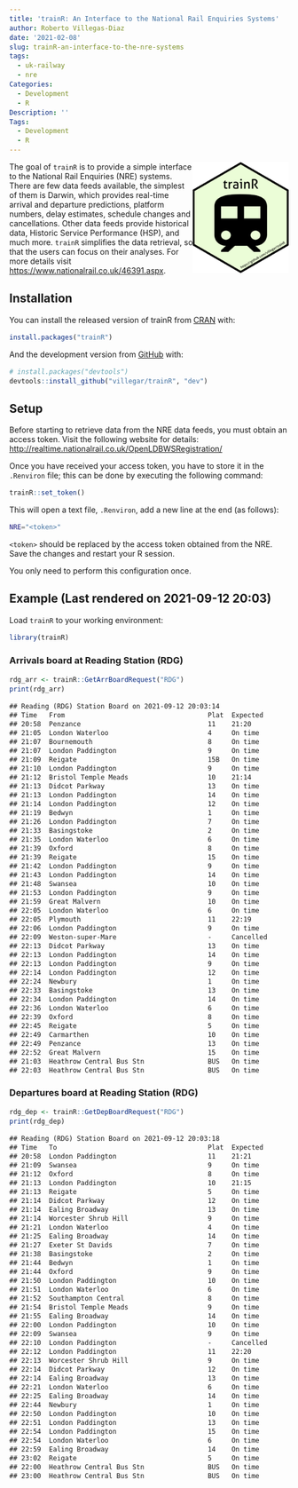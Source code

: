 ```yaml
---
title: 'trainR: An Interface to the National Rail Enquiries Systems'
author: Roberto Villegas-Diaz
date: '2021-02-08'
slug: trainR-an-interface-to-the-nre-systems
tags:
  - uk-railway
  - nre
Categories:
  - Development
  - R
Description: ''
Tags:
  - Development
  - R
---
```


<img src="https://raw.githubusercontent.com/villegar/trainR/main/inst/images/logo.png" alt="logo" align="right" height=200px/>

The goal of `trainR` is to provide a simple interface to the 
National Rail Enquiries (NRE) systems. There are few data feeds 
available, the simplest of them is Darwin, which provides real-time 
arrival and departure predictions, platform numbers, delay estimates, 
schedule changes and cancellations. Other data feeds provide historical 
data, Historic Service Performance (HSP), and much more. `trainR` 
simplifies the data retrieval, so that the users can focus on their 
analyses. For more details visit 
https://www.nationalrail.co.uk/46391.aspx.

## Installation

You can install the released version of trainR from [CRAN](https://CRAN.R-project.org) with:

``` r
install.packages("trainR")
```

And the development version from [GitHub](https://github.com/) with:

``` r
# install.packages("devtools")
devtools::install_github("villegar/trainR", "dev")
```

## Setup
Before starting to retrieve data from the NRE data feeds, you must obtain an access token. 
Visit the following website for details: http://realtime.nationalrail.co.uk/OpenLDBWSRegistration/

Once you have received your access token, you have to store it in the `.Renviron` file; this can be 
done by executing the following command:


```r
trainR::set_token()
```

This will open a text file, `.Renviron`, add a new line at the end (as follows):

```bash
NRE="<token>"
```

`<token>` should be replaced by the access token obtained from the NRE. Save the changes and restart 
your R session.

You only need to perform this configuration once.

## Example (Last rendered on 2021-09-12 20:03)

Load `trainR` to your working environment:

```r
library(trainR)
```

### Arrivals board at Reading Station (RDG)


```r
rdg_arr <- trainR::GetArrBoardRequest("RDG")
print(rdg_arr)
```

```
## Reading (RDG) Station Board on 2021-09-12 20:03:14
## Time   From                                    Plat  Expected
## 20:58  Penzance                                11    21:20
## 21:05  London Waterloo                         4     On time
## 21:07  Bournemouth                             8     On time
## 21:07  London Paddington                       9     On time
## 21:09  Reigate                                 15B   On time
## 21:10  London Paddington                       9     On time
## 21:12  Bristol Temple Meads                    10    21:14
## 21:13  Didcot Parkway                          13    On time
## 21:13  London Paddington                       14    On time
## 21:14  London Paddington                       12    On time
## 21:19  Bedwyn                                  1     On time
## 21:26  London Paddington                       7     On time
## 21:33  Basingstoke                             2     On time
## 21:35  London Waterloo                         6     On time
## 21:39  Oxford                                  8     On time
## 21:39  Reigate                                 15    On time
## 21:42  London Paddington                       9     On time
## 21:43  London Paddington                       14    On time
## 21:48  Swansea                                 10    On time
## 21:53  London Paddington                       9     On time
## 21:59  Great Malvern                           10    On time
## 22:05  London Waterloo                         6     On time
## 22:05  Plymouth                                11    22:19
## 22:06  London Paddington                       9     On time
## 22:09  Weston-super-Mare                       -     Cancelled
## 22:13  Didcot Parkway                          13    On time
## 22:13  London Paddington                       14    On time
## 22:13  London Paddington                       9     On time
## 22:14  London Paddington                       12    On time
## 22:24  Newbury                                 1     On time
## 22:33  Basingstoke                             13    On time
## 22:34  London Paddington                       14    On time
## 22:36  London Waterloo                         6     On time
## 22:39  Oxford                                  8     On time
## 22:45  Reigate                                 5     On time
## 22:49  Carmarthen                              10    On time
## 22:49  Penzance                                13    On time
## 22:52  Great Malvern                           15    On time
## 21:03  Heathrow Central Bus Stn                BUS   On time
## 22:03  Heathrow Central Bus Stn                BUS   On time
```

### Departures board at Reading Station (RDG)


```r
rdg_dep <- trainR::GetDepBoardRequest("RDG")
print(rdg_dep)
```

```
## Reading (RDG) Station Board on 2021-09-12 20:03:18
## Time   To                                      Plat  Expected
## 20:58  London Paddington                       11    21:21
## 21:09  Swansea                                 9     On time
## 21:12  Oxford                                  8     On time
## 21:13  London Paddington                       10    21:15
## 21:13  Reigate                                 5     On time
## 21:14  Didcot Parkway                          12    On time
## 21:14  Ealing Broadway                         13    On time
## 21:14  Worcester Shrub Hill                    9     On time
## 21:21  London Waterloo                         4     On time
## 21:25  Ealing Broadway                         14    On time
## 21:27  Exeter St Davids                        7     On time
## 21:38  Basingstoke                             2     On time
## 21:44  Bedwyn                                  1     On time
## 21:44  Oxford                                  9     On time
## 21:50  London Paddington                       10    On time
## 21:51  London Waterloo                         6     On time
## 21:52  Southampton Central                     8     On time
## 21:54  Bristol Temple Meads                    9     On time
## 21:55  Ealing Broadway                         14    On time
## 22:00  London Paddington                       10    On time
## 22:09  Swansea                                 9     On time
## 22:10  London Paddington                       -     Cancelled
## 22:12  London Paddington                       11    22:20
## 22:13  Worcester Shrub Hill                    9     On time
## 22:14  Didcot Parkway                          12    On time
## 22:14  Ealing Broadway                         13    On time
## 22:21  London Waterloo                         6     On time
## 22:25  Ealing Broadway                         14    On time
## 22:44  Newbury                                 1     On time
## 22:50  London Paddington                       10    On time
## 22:51  London Paddington                       13    On time
## 22:54  London Paddington                       15    On time
## 22:54  London Waterloo                         6     On time
## 22:59  Ealing Broadway                         14    On time
## 23:02  Reigate                                 5     On time
## 22:00  Heathrow Central Bus Stn                BUS   On time
## 23:00  Heathrow Central Bus Stn                BUS   On time
```
